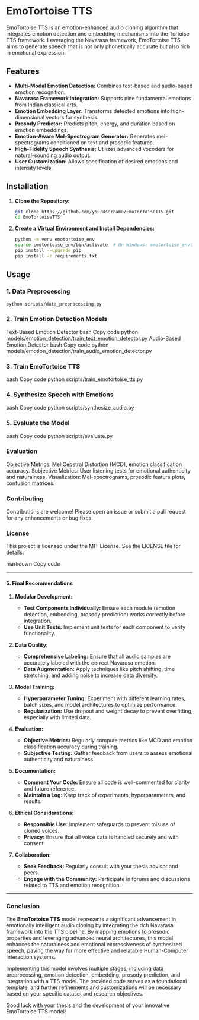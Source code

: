 # EmoTortoise TTS

EmoTortoise TTS is an emotion-enhanced audio cloning algorithm that integrates emotion detection and embedding mechanisms into the Tortoise TTS framework. Leveraging the Navarasa framework, EmoTortoise TTS aims to generate speech that is not only phonetically accurate but also rich in emotional expression.

## **Features**

- **Multi-Modal Emotion Detection:** Combines text-based and audio-based emotion recognition.
- **Navarasa Framework Integration:** Supports nine fundamental emotions from Indian classical arts.
- **Emotion Embedding Layer:** Transforms detected emotions into high-dimensional vectors for synthesis.
- **Prosody Predictor:** Predicts pitch, energy, and duration based on emotion embeddings.
- **Emotion-Aware Mel-Spectrogram Generator:** Generates mel-spectrograms conditioned on text and prosodic features.
- **High-Fidelity Speech Synthesis:** Utilizes advanced vocoders for natural-sounding audio output.
- **User Customization:** Allows specification of desired emotions and intensity levels.

## **Installation**

1. **Clone the Repository:**

    ```bash
    git clone https://github.com/yourusername/EmoTortoiseTTS.git
    cd EmoTortoiseTTS
    ```

2. **Create a Virtual Environment and Install Dependencies:**

    ```bash
    python -m venv emotortoise_env
    source emotortoise_env/bin/activate  # On Windows: emotortoise_env\Scripts\activate
    pip install --upgrade pip
    pip install -r requirements.txt
    ```

## **Usage**

### **1. Data Preprocessing**

```bash
python scripts/data_preprocessing.py
```

### **2. Train Emotion Detection Models**
Text-Based Emotion Detector
bash
Copy code
python models/emotion_detection/train_text_emotion_detector.py
Audio-Based Emotion Detector
bash
Copy code
python models/emotion_detection/train_audio_emotion_detector.py
### **3. Train EmoTortoise TTS**
bash
Copy code
python scripts/train_emotortoise_tts.py
### **4. Synthesize Speech with Emotions**
bash
Copy code
python scripts/synthesize_audio.py
### **5. Evaluate the Model**
bash
Copy code
python scripts/evaluate.py
### **Evaluation**

Objective Metrics: Mel Cepstral Distortion (MCD), emotion classification accuracy.
Subjective Metrics: User listening tests for emotional authenticity and naturalness.
Visualization: Mel-spectrograms, prosodic feature plots, confusion matrices.

### **Contributing**
Contributions are welcome! Please open an issue or submit a pull request for any enhancements or bug fixes.


### License
This project is licensed under the MIT License. See the LICENSE file for details.

markdown
Copy code

---

#### **5. Final Recommendations**

1. **Modular Development:**
   - **Test Components Individually:** Ensure each module (emotion detection, embedding, prosody prediction) works correctly before integration.
   - **Use Unit Tests:** Implement unit tests for each component to verify functionality.

2. **Data Quality:**
   - **Comprehensive Labeling:** Ensure that all audio samples are accurately labeled with the correct Navarasa emotion.
   - **Data Augmentation:** Apply techniques like pitch shifting, time stretching, and adding noise to increase data diversity.

3. **Model Training:**
   - **Hyperparameter Tuning:** Experiment with different learning rates, batch sizes, and model architectures to optimize performance.
   - **Regularization:** Use dropout and weight decay to prevent overfitting, especially with limited data.

4. **Evaluation:**
   - **Objective Metrics:** Regularly compute metrics like MCD and emotion classification accuracy during training.
   - **Subjective Testing:** Gather feedback from users to assess emotional authenticity and naturalness.

5. **Documentation:**
   - **Comment Your Code:** Ensure all code is well-commented for clarity and future reference.
   - **Maintain a Log:** Keep track of experiments, hyperparameters, and results.

6. **Ethical Considerations:**
   - **Responsible Use:** Implement safeguards to prevent misuse of cloned voices.
   - **Privacy:** Ensure that all voice data is handled securely and with consent.

7. **Collaboration:**
   - **Seek Feedback:** Regularly consult with your thesis advisor and peers.
   - **Engage with the Community:** Participate in forums and discussions related to TTS and emotion recognition.

---

### **Conclusion**

The **EmoTortoise TTS** model represents a significant advancement in emotionally intelligent audio cloning by integrating the rich Navarasa framework into the TTS pipeline. By mapping emotions to prosodic properties and leveraging advanced neural architectures, this model enhances the naturalness and emotional expressiveness of synthesized speech, paving the way for more effective and relatable Human-Computer Interaction systems.

Implementing this model involves multiple stages, including data preprocessing, emotion detection, embedding, prosody prediction, and integration with a TTS model. The provided code serves as a foundational template, and further refinements and customizations will be necessary based on your specific dataset and research objectives.

Good luck with your thesis and the development of your innovative EmoTortoise TTS model!




